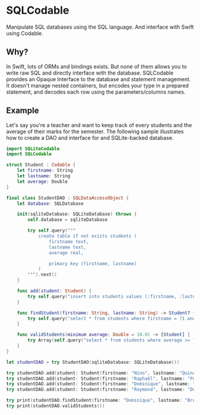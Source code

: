 # SQLCodable

Manipulate SQL databases using the SQL language. And interface with Swift using Codable.

## Why?

In Swift, lots of ORMs and bindings exists. But none of them allows you to write raw SQL and directly interface with the database.
SQLCodable provides an Opaque Interface to the database and statement management. It doesn't manage nested containers, but encodes
your type in a prepared statement, and decodes each row using the parameters/columns names.

## Example

Let's say you're a teacher and want to keep track of every students and the average of their marks for the semester.
The following sample illustrates how to create a DAO and interface for and SQLite-backed database.

```swift
import SQLiteCodable
import SQLCodable

struct Student : Codable {
	let firstname: String
	let lastname: String
	let average: Double
}

final class StudentDAO : SQLDataAccessObject {
	let database: SQLDatabase

	init(sqliteDatabase: SQLiteDatabase) throws {
		self.database = sqliteDatabase

		try self.query("""
			create table if not exists students (
				firstname text,
				lastname text,
				average real,

				primary key (firstname, lastname)
			)
		""").next()
	}

	func add(student: Student) {
		try self.query("insert into students values (:firstname, :lastname, :average)", with: student).next()
	}

	func findStudent(firstname: String, lastname: String) -> Student? {
		try self.query("select * from students where firstname = ?1 and lastname = ?2", with: firstname, lastname).next()
	}

	func validStudents(minimum average: Double = 10.0) -> [Student] {
		try Array(self.query("select * from students where average >= ?1 order by average desc", with: average))
	}
}

let studentDAO = try StudentDAO(sqliteDatabase: SQLiteDatabase())

try studentDAO.add(student: Student(firstname: "Nino", lastname: "Quincampoix", average:  9.0))
try studentDAO.add(student: Student(firstname: "Raphaël", lastname: "Poulain", average: 7.0))
try studentDAO.add(student: Student(firstname: "Dominique", lastname: "Bretodeau", average: 12.0))
try studentDAO.add(student: Student(firstname: "Raymond", lastname: "Dufayel", average: 17.0))

try print(studentDAO.findStudent(firstname: "Dominique", lastname: "Bretodeau")!)
try print(studentDAO.validStudents())
```

